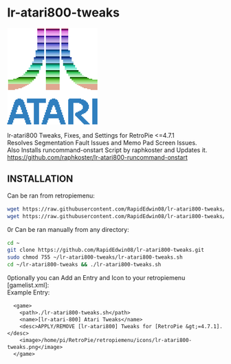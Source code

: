 # lr-atari800-tweaks  
![lr-atari800-tweaks.png](https://raw.githubusercontent.com/RapidEdwin08/lr-atari800-tweaks/main/lr-atari800-tweaks.png )  

lr-atari800 Tweaks, Fixes, and Settings for RetroPie &lt;=4.7.1  
Resolves Segmentation Fault Issues and Memo Pad Screen Issues.  
Also Installs runcommand-onstart Script by raphkoster and Updates it.  
https://github.com/raphkoster/lr-atari800-runcommand-onstart  

## INSTALLATION  

Can be ran from retropiemenu:  
```bash
wget https://raw.githubusercontent.com/RapidEdwin08/lr-atari800-tweaks/main/lr-atari800-tweaks.sh -P ~/RetroPie/retropiemenu
wget https://raw.githubusercontent.com/RapidEdwin08/lr-atari800-tweaks/main/lr-atari800-tweaks.png -P ~/RetroPie/retropiemenu/icons
```

 0r Can be ran manually from any directory:  
```bash
cd ~
git clone https://github.com/RapidEdwin08/lr-atari800-tweaks.git
sudo chmod 755 ~/lr-atari800-tweaks/lr-atari800-tweaks.sh
cd ~/lr-atari800-tweaks && ./lr-atari800-tweaks.sh
```

0ptionally you can Add an Entry and Icon to your retropiemenu [gamelist.xml]:  
Example Entry:  
```
  <game>
    <path>./lr-atari800-tweaks.sh</path>
    <name>[lr-atari-800] Atari Tweaks</name>
    <desc>APPLY/REMOVE [lr-atari800] Tweaks for [RetroPie &gt;=4.7.1].</desc>
    <image>/home/pi/RetroPie/retropiemenu/icons/lr-atari800-tweaks.png</image>
  </game>
```
